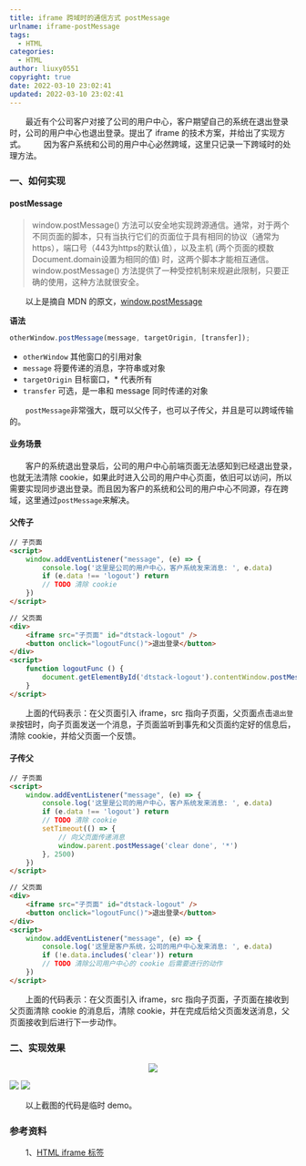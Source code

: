 ```yaml
---
title: iframe 跨域时的通信方式 postMessage
urlname: iframe-postMessage
tags:
  - HTML
categories:
  - HTML
author: liuxy0551
copyright: true
date: 2022-03-10 23:02:41
updated: 2022-03-10 23:02:41
---
```



&emsp;&emsp;最近有个公司客户对接了公司的用户中心，客户期望自己的系统在退出登录时，公司的用户中心也退出登录。提出了 iframe 的技术方案，并给出了实现方式。
&emsp;&emsp;因为客户系统和公司的用户中心必然跨域，这里只记录一下跨域时的处理方法。

<!--more-->

### 一、如何实现

#### postMessage

> window.postMessage() 方法可以安全地实现跨源通信。通常，对于两个不同页面的脚本，只有当执行它们的页面位于具有相同的协议（通常为https），端口号（443为https的默认值），以及主机  (两个页面的模数 Document.domain设置为相同的值) 时，这两个脚本才能相互通信。window.postMessage() 方法提供了一种受控机制来规避此限制，只要正确的使用，这种方法就很安全。

&emsp;&emsp;以上是摘自 MDN 的原文，<a href="https://developer.mozilla.org/zh-CN/docs/Web/API/Window/postMessage" target="_black">window.postMessage</a>

**语法**

``` javascript
otherWindow.postMessage(message, targetOrigin, [transfer]);
```

- `otherWindow` 其他窗口的引用对象
- `message` 将要传递的消息，字符串或对象
- `targetOrigin` 目标窗口，* 代表所有
- `transfer` 可选，是一串和 message 同时传递的对象

&emsp;&emsp;`postMessage`非常强大，既可以父传子，也可以子传父，并且是可以跨域传输的。

#### 业务场景

&emsp;&emsp;客户的系统退出登录后，公司的用户中心前端页面无法感知到已经退出登录，也就无法清除 cookie，如果此时进入公司的用户中心页面，依旧可以访问，所以需要实现同步退出登录。而且因为客户的系统和公司的用户中心不同源，存在跨域，这里通过`postMessage`来解决。

#### 父传子

``` html
// 子页面
<script>
    window.addEventListener("message", (e) => {
        console.log('这里是公司的用户中心，客户系统发来消息: ', e.data)
        if (e.data !== 'logout') return
        // TODO 清除 cookie
    })
</script>

// 父页面
<div>
    <iframe src="子页面" id="dtstack-logout" />
    <button onclick="logoutFunc()">退出登录</button>
</div>
<script>
    function logoutFunc () {
        document.getElementById('dtstack-logout').contentWindow.postMessage('logout', '*')
    }
</script>
```

&emsp;&emsp;上面的代码表示：在父页面引入 iframe，src 指向子页面，父页面点击`退出登录`按钮时，向子页面发送一个消息，子页面监听到事先和父页面约定好的信息后，清除 cookie，并给父页面一个反馈。

#### 子传父

``` html
// 子页面
<script>
    window.addEventListener("message", (e) => {
        console.log('这里是公司的用户中心，客户系统发来消息: ', e.data)
        if (e.data !== 'logout') return
        // TODO 清除 cookie
        setTimeout(() => {
            // 向父页面传递消息
            window.parent.postMessage('clear done', '*')
        }, 2500)
    })
</script>

// 父页面
<div>
    <iframe src="子页面" id="dtstack-logout" />
    <button onclick="logoutFunc()">退出登录</button>
</div>
<script>
    window.addEventListener("message", (e) => {
        console.log('这里是客户系统，公司的用户中心发来消息: ', e.data)
        if (!e.data.includes('clear')) return
        // TODO 清除公司用户中心的 cookie 后需要进行的动作
    })
</script>
```

&emsp;&emsp;上面的代码表示：在父页面引入 iframe，src 指向子页面，子页面在接收到父页面清除 cookie 的消息后，清除 cookie，并在完成后给父页面发送消息，父页面接收到后进行下一步动作。


### 二、实现效果

<p align="center">
    <img src="https://images-hosting.liuxianyu.cn/posts/iframe-postMessage/1.gif"/>
</p>

<img src="https://images-hosting.liuxianyu.cn/posts/iframe-postMessage/2.png"/>
<img src="https://images-hosting.liuxianyu.cn/posts/iframe-postMessage/3.png"/>

&emsp;&emsp;以上截图的代码是临时 demo。


### 参考资料

&emsp;&emsp;1、<a href="https://www.runoob.com/tags/tag-iframe.html" target="_black">HTML iframe 标签</a>
